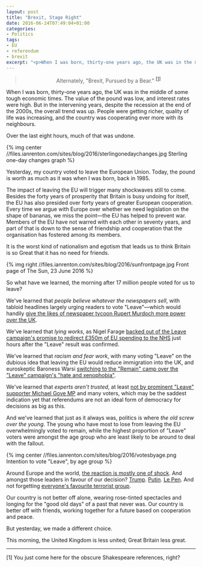 ```yaml
---
layout: post
title: "Brexit, Stage Right"
date: 2016-06-24T07:49:04+01:00
categories:
- Politics
tags:
- EU
- referendum
- brexit
excerpt: "<p>When I was born, thirty-one years ago, the UK was in the middle of some tough economic times. The value of the pound was low, and interest rates were high. But in the intervening years, despite the recession at the end of the 2000s, the overall trend was up. People were getting richer, quality of life was increasing, and the country was cooperating ever more with its neighbours.</p><p>Over the last eight hours, much of that was undone.</p>"
---
```


<blockquote style="text-align:center">Alternately, "Brexit, Pursued by a Bear." <sup><a href="#footnote1">[1]</a></sup></blockquote>

When I was born, thirty-one years ago, the UK was in the middle of some tough economic times. The value of the pound was low, and interest rates were high. But in the intervening years, despite the recession at the end of the 2000s, the overall trend was up. People were getting richer, quality of life was increasing, and the country was cooperating ever more with its neighbours.

Over the last eight hours, much of that was undone.

{% img center //files.ianrenton.com/sites/blog/2016/sterlingonedaychanges.jpg Sterling one-day changes graph %}

Yesterday, my country voted to leave the European Union. Today, the pound is worth as much as it was when I was born, back in 1985.

The impact of leaving the EU will trigger many shockwaves still to come. Besides the forty years of prosperity that Britain is busy undoing for itself, the EU has also presided over forty years of greater European cooperation. Every time we argue with Europe over whether we need legislation on the shape of bananas, we miss the point&mdash;the EU has helped to prevent war. Members of the EU have not warred with each other in seventy years, and part of that is down to the sense of friendship and cooperation that the organisation has fostered among its members.

It is the worst kind of nationalism and egotism that leads us to think Britain is so Great that it has no need for friends.

{% img right //files.ianrenton.com/sites/blog/2016/sunfrontpage.jpg Front page of The Sun, 23 June 2016 %}

So what have we learned, the morning after 17 million people voted for us to leave?

We've learned that *people believe whatever the newspapers sell*, with tabloid headlines largely urging readers to vote "Leave"&mdash;which would handily [give the likes of newspaper tycoon Rupert Murdoch more power over the UK](http://indy100.independent.co.uk/article/this-terrifying-rupert-murdoch-quote-is-possibly-the-best-reason-to-stay-in-the-eu-yet--WyMaFTE890x).

We've learned that *lying works*, as Nigel Farage [backed out of the Leave campaign's promise to redirect £350m of EU spending to the NHS](http://www.independent.co.uk/news/uk/politics/eu-referendum-result-nigel-farage-nhs-pledge-disowns-350-million-pounds-a7099906.html) just hours after the "Leave" result was confirmed.

We've learned that *racism and fear work*, with many voting "Leave" on the dubious idea that leaving the EU would reduce immigration into the UK, and euroskeptic Baroness Warsi [switching to the "Remain" camp over the "Leave" campaign's "hate and xenophobia"](http://www.theguardian.com/politics/2016/jun/20/sayeeda-warsi-quits-leave-campaign-over-hateful-xenophobic-tactics).

We've learned that *experts aren't trusted*, at least [not by prominent "Leave" supporter Michael Gove MP](http://www.theguardian.com/politics/blog/2016/jun/08/experts-eu-referendum-michael-gove) and many voters, which may be the saddest indication yet that referendums are not an ideal form of democracy for decisions as big as this.

And we've learned that just as it always was, politics is where *the old screw over the young*. The young who have most to lose from leaving the EU overwhelmingly voted to remain, while the highest proportion of "Leave" voters were amongst the age group who are least likely to be around to deal with the fallout.

{% img center //files.ianrenton.com/sites/blog/2016/votesbyage.png Intention to vote "Leave", by age group %}

Around Europe and the world, [the reaction is mostly one of shock](http://www.telegraph.co.uk/news/2016/06/23/eu-referendum-what-the-world-is-saying---britains-historic-decis/). And amongst those leaders in favour of our decision? [Trump](http://www.bbc.co.uk/news/uk-scotland-glasgow-west-36606184). [Putin](http://www.telegraph.co.uk/news/worldnews/europe/russia/12189082/Vladimir-Putin-wants-Britain-to-vote-for-Brexit-but-that-doesnt-mean-we-shouldnt.html). [Le Pen](https://www.theguardian.com/world/2016/jun/24/european-far-right-hails-britains-brexit-vote-marine-le-pen). And not forgetting [everyone's favourite terrorist group](http://www.theguardian.com/politics/2016/may/17/isis-leader-probably-in-favour-of-britain-leaving-eu-says-david-cameron).

Our country is not better off alone, wearing rose-tinted spectacles and longing for the "good old days" of a past that never was. Our country is better off with friends, working together for a future based on cooperation and peace.

But yesterday, we made a different choice.

This morning, the United Kingdom is less united; Great Britain less great.

<hr/>

[<a name="footnote1">1</a>] You just come here for the obscure Shakespeare references, right?
